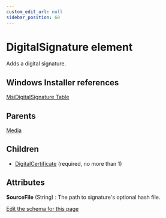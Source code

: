 ```yaml
---
custom_edit_url: null
sidebar_position: 68
---
```

# DigitalSignature element
Adds a digital signature.

## Windows Installer references
[MsiDigitalSignature Table](https://docs.microsoft.com/en-us/windows/win32/msi/msidigitalsignature-table)

## Parents
[Media](media.md)

## Children
* [DigitalCertificate](digitalcertificate.md) (required, no more than 1) 

## Attributes
**SourceFile** (String)
  : The path to signature's optional hash file.


[Edit the schema for this page](https://github.com/wixtoolset/web/blob/master/src/xsd4/wix.xsd)